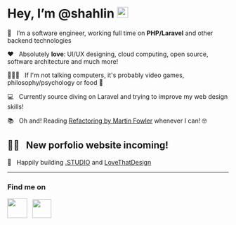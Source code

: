 # Hey, I’m @shahlin <img src="https://media.giphy.com/media/hvRJCLFzcasrR4ia7z/giphy.gif" width="25px">
💼 &nbsp;&nbsp;I’m a software engineer, working full time on **PHP/Laravel** and other backend technologies

♥️ &nbsp;&nbsp;Absolutely **love**: UI/UX designing, cloud computing, open source, software architecture and much more!

🧘🏻‍♂️ &nbsp;&nbsp;If I'm not talking computers, it's probably video games, philosophy/psychology or food 🍔

💻 &nbsp;&nbsp;Currently source diving on Laravel and trying to improve my web design skills!

📚 &nbsp;&nbsp;Oh and! Reading [Refactoring by Martin Fowler](https://www.goodreads.com/book/show/44719608-refactoring#:~:text=Martin%20Fowler,-4.25&text=This%20eagerly%20awaited%20new%20edition,that%20demonstrate%20refactoring%20without%20classes.) whenever I can! 🤓

🕺🏻 &nbsp;&nbsp;New porfolio website incoming!
---
🚀 &nbsp;&nbsp;Happily building [.STUDIO](https://get.lovethatdesign.studio/) and [LoveThatDesign](https://www.lovethatdesign.com)

---

### Find me on
[<img src="https://www.pngkey.com/png/full/6-65108_twitter-circle-logo-transparent-background-twitter-logo.png" width="45px">](https://twitter.com/Shahlin_ibrahim)
&nbsp;&nbsp;[<img src="https://cdn3.iconfinder.com/data/icons/popular-services-brands-vol-2/512/stackoverflow-512.png" width="43px">](https://stackoverflow.com/users/2736770/shahlin-ibrahim)
